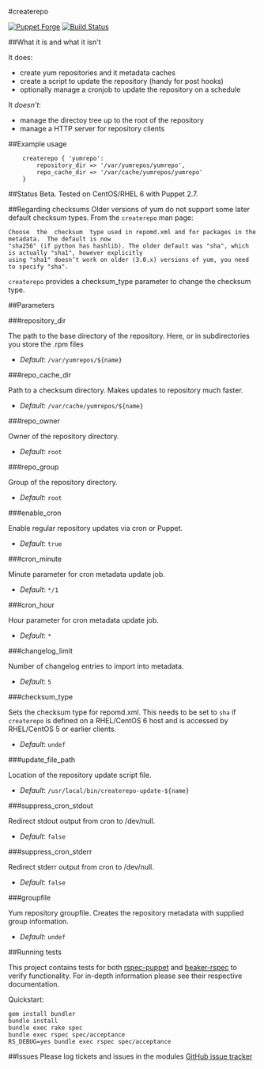 #createrepo

[![Puppet Forge](http://img.shields.io/puppetforge/v/palli/createrepo.svg)](https://forge.puppetlabs.com/palli/createrepo)  [![Build Status](https://travis-ci.org/pall-valmundsson/puppet-createrepo.png)](https://travis-ci.org/pall-valmundsson/puppet-createrepo)

##What it is and what it isn't

It does:
- create yum repositories and it metadata caches
- create a script to update the repository (handy for post hooks)
- optionally manage a cronjob to update the repository on a schedule

It *doesn't*:

- manage the directoy tree up to the root of the repository
- manage a HTTP server for repository clients

##Example usage

```puppet
    createrepo { 'yumrepo':
        repository_dir => '/var/yumrepos/yumrepo',
        repo_cache_dir => '/var/cache/yumrepos/yumrepo'
    }
```

##Status
Beta. Tested on CentOS/RHEL 6 with Puppet 2.7.

##Regarding checksums
Older versions of yum do not support some later default checksum types. From the ```createrepo``` man page:


    Choose  the  checksum  type used in repomd.xml and for packages in the metadata.  The default is now
    "sha256" (if python has hashlib). The older default was "sha", which is actually "sha1", however explicitly
    using "sha1" doesn’t work on older (3.0.x) versions of yum, you need to specify "sha".


```createrepo``` provides a checksum_type parameter to change the checksum type.

##Parameters

###repository_dir

The path to the base directory of the repository. Here, or in subdirectories
you store the .rpm files

- *Default*: ```/var/yumrepos/${name}```

###repo_cache_dir

Path to a checksum directory. Makes updates to repository much faster.

- *Default*: ```/var/cache/yumrepos/${name}```

###repo_owner

Owner of the repository directory.

- *Default*: ```root```

###repo_group

Group of the repository directory.

- *Default*: ```root```

###enable_cron

Enable regular repository updates via cron or Puppet.

- *Default*: ```true```

###cron_minute

Minute parameter for cron metadata update job.

- *Default*: ```*/1```

###cron_hour

Hour parameter for cron metadata update job.

- *Default*: ```*```

###changelog_limit

Number of changelog entries to import into metadata.

- *Default*: ```5```

###checksum_type

Sets the checksum type for repomd.xml. This needs to be set to ```sha``` if ```createrepo``` is defined on a RHEL/CentOS 6 host and is accessed by RHEL/CentOS 5 or earlier clients.

- *Default*: ```undef```

###update_file_path

Location of the repository update script file.

- *Default*: ```/usr/local/bin/createrepo-update-${name}```

###suppress_cron_stdout

Redirect stdout output from cron to /dev/null.

- *Default*: ```false```

###suppress_cron_stderr

Redirect stderr output from cron to /dev/null.

- *Default*: ```false```

###groupfile

Yum repository groupfile. Creates the repository metadata with supplied group information.

- *Default*: ```undef```

##Running tests

This project contains tests for both [rspec-puppet](http://rspec-puppet.com/) and [beaker-rspec](https://github.com/puppetlabs/beaker-rspec) to verify functionality. For in-depth information please see their respective documentation.

Quickstart:

    gem install bundler
    bundle install
    bundle exec rake spec
    bundle exec rspec spec/acceptance
    RS_DEBUG=yes bundle exec rspec spec/acceptance

##Issues
Please log tickets and issues in the modules [GitHub issue tracker](https://github.com/pall-valmundsson/puppet-createrepo/issues)
